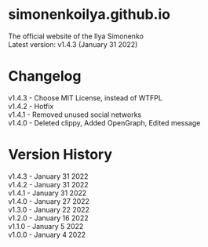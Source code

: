 # simonenkoilya.github.io
The official website of the Ilya Simonenko  
Latest version: v1.4.3 (January 31 2022)  

# Changelog
v1.4.3 - Choose MIT License, instead of WTFPL  
v1.4.2 - Hotfix  
v1.4.1 - Removed unused social networks  
v1.4.0 - Deleted clippy, Added OpenGraph, Edited message  

# Version History
v1.4.3 - January 31 2022  
v1.4.2 - January 31 2022  
v1.4.1 - January 31 2022  
v1.4.0 - January 27 2022  
v1.3.0 - January 22 2022  
v1.2.0 - January 16 2022  
v1.1.0 - January 5 2022  
v1.0.0 - January 4 2022  
